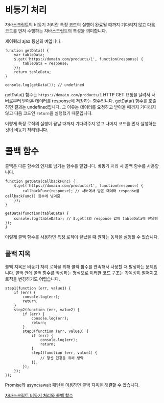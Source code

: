 # 비동기 처리

자바스크립트의 비동기 처리란 특정 코드의 실행이 완료될 때까지 기다리지 않고 다음 코드를 먼저 수행하는 자바스크립트의 특성을 의미합니다.

제이쿼리 ajax 통신의 예입니다.

```
function getData() {
	var tableData;
	$.get('https://domain.com/products/1', function(response) {
		tableData = response;
	});
	return tableData;
}

console.log(getData()); // undefined
```

getData() 함수는 `https://domain.com/products/1` HTTP GET 요청을 날려서 서버로부터 받아온 데이터를 response에 저장하는 함수입니다. getData() 함수를 호출하면 결과는 undefined입니다. 그 이유는 데이터를 요청하고 받아올 때까지 기다리지 않고 다음 코드인 `return`을 실행했기 때문입니다.

이렇게 특정 로직의 실행이 끝날 때까지 기다려주지 않고 나머지 코드를 먼저 실행하는 것이 비동기 처리입니다.

# 콜백 함수

콜백은 다른 함수의 인자로 넘기는 함수를 말합니다. 비동기 처리 시 콜백 함수를 사용합니다.

```
function getData(callbackFunc) {
	$.get('https://domain.com/products/1', function(response) {
		callbackFunc(response); // 서버에서 받은 데이터 response를 callbackFunc() 함수에 넘겨줌
	});
}

getData(function(tableData) {
	console.log(tableData); // $.get()의 response 값이 tableData에 전달됨
});
J
```

이렇게 콜백 함수를 사용하면 특정 로직이 끝났을 때 원하는 동작을 실행할 수 있습니다.

## 콜백 지옥

콜백 지옥은 비동기 처리 로직을 위해 콜백 함수를 연속해서 사용할 때 발생하는 문제입니다.
콜백 안에 콜백 함수를 작성하는 형식으로 이러한 코드 구조는 가독성이 떨어지고 로직을 변경하기도 어렵습니다.

```
step1(function (err, value1) {
    if (err) {
        console.log(err);
        return;
    }
    step2(function (err, value2) {
        if (err) {
            console.log(err);
            return;
        }
        step3(function (err, value3) {
            if (err) {
                console.log(err);
                return;
            }
            step4(function (err, value4) {
                // 정신 건강을 위해 생략
            });
        });
    });
});
```

Promise와 async/await 패턴을 이용하면 콜백 지옥을 해결할 수 있습니다.

[자바스크립트 비동기 처리와 콜백 함수](https://joshua1988.github.io/web-development/javascript/javascript-asynchronous-operation/)
